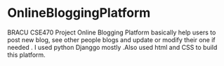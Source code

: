 # OnlineBloggingPlatform
BRACU CSE470 Project
Online Blogging Platform basically help users to post new blog, see other people blogs and update or modify their one if needed .
I used python Djanggo mostly .Also used html and CSS to build this platform.
